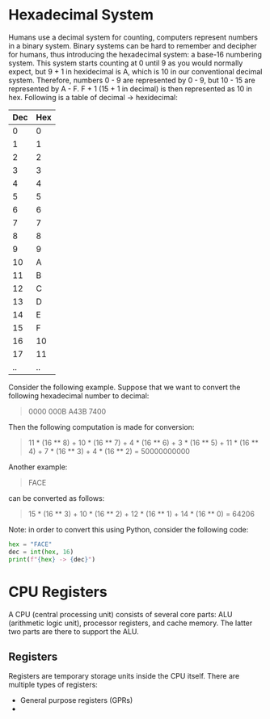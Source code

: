 # Hexadecimal System
Humans use a decimal system for counting, computers represent numbers in a binary system. Binary systems can be hard to remember and decipher for humans, thus introducing the hexadecimal system: a base-16 numbering system. This system starts counting at 0 until 9 as you would normally expect, but 9 + 1 in hexidecimal is A, which is 10 in our conventional decimal system. Therefore, numbers 0 - 9 are represented by 0 - 9, but 10 - 15 are represented by A - F. F + 1 (15 + 1 in decimal) is then represented as 10 in hex. Following is a table of decimal -> hexidecimal:

| Dec | Hex |
|-----|-----|
| 0   | 0   |
| 1   | 1   |
| 2   | 2   |
| 3   | 3   |
| 4   | 4   |
| 5   | 5   |
| 6   | 6   |
| 7   | 7   |
| 8   | 8   |
| 9   | 9   |
| 10  | A   |
| 11  | B   |
| 12  | C   |
| 13  | D   |
| 14  | E   |
| 15  | F   |
| 16  | 10  |
| 17  | 11  |
| ..  | ..  |


Consider the following example. Suppose that we want to convert the following hexadecimal number to decimal:

> 0000 000B A43B 7400

Then the following computation is made for conversion:

> 11 * (16 ** 8) + 10 * (16 ** 7) + 4 * (16 ** 6) + 3 * (16 ** 5) + 11 * (16 ** 4) + 7 * (16 ** 3) + 4 * (16 ** 2) = 50000000000

Another example:

> FACE

can be converted as follows:

> 15 * (16 ** 3) + 10 * (16 ** 2) + 12 * (16 ** 1) + 14 * (16 ** 0) = 64206

Note: in order to convert this using Python, consider the following code:

```python
hex = "FACE"
dec = int(hex, 16)
print(f"{hex} -> {dec}")
```

# CPU Registers
A CPU (central processing unit) consists of several core parts: ALU (arithmetic logic unit), processor registers, and cache memory. The latter two parts are there to support the ALU.

## Registers
Registers are temporary storage units inside the CPU itself. There are multiple types of registers:

  * General purpose registers (GPRs)
  * 
